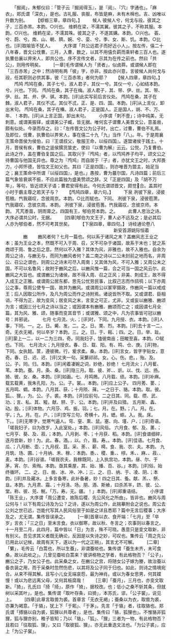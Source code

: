 <!-- { "loadSidebar": true } -->
　　「掘阅」，朱郁仪曰：「管子云『掘阅得玉』，是『阅』、『穴』字通也」。「麻衣」，郑氏谓「深衣」，是也。古礼服、丧服，布皆是麻，未有木棉也。吉、凶唯以升数为别。
　　【蜉蝣三章，章四句。】
　　候人
彼候人兮，何戈与祋。彼其之子，三百赤芾。本韵。○兴也。
维鹈在梁，不濡其翼。彼其之子，不称其服。本韵。○兴也。
维鹈在梁，不濡其咮。彼其之子，不遂其媾。本韵。○兴也。
荟、兮、蔚、兮。南、山、朝、隮。婉、兮、娈、兮。季、女、斯、饥。本韵。○比也。[评]取喻皆不犹人。
　　大序谓「共公远君子而好近小人」。按左传，僖二十八年春，晋文公伐曹。三月，入曹，数之，以其不用僖负羁而乘轩者三百人也。遂执曹伯襄以畀宋人，即共公也。序不言传文者，示其为在传之前也。然曰「共公」，则用传明矣。
　　[一章]毛传谓候人为「贤者」，似卤莽。或谓候人即在「三百赤芾」之中；然诗明有两「彼」字，亦非。按此亦兴意，言彼候人尚何戈与祋，任其职则必供其事，彼「三百赤芾」者何为耶？
　　【候人四章，章四句。】
　　鸤鸠
鸤鸠在桑，其子七兮。淑人君子，其仪一兮。其仪一兮，心如结本韵。兮。兴也。下同。
鸤鸠在桑，其子在梅。淑人君子，其、带、伊、丝。其、带、伊、丝。其、弁、伊、骐。本韵。[评]此实写前后言仪处。
鸤鸠在桑，其子在棘。淑人君子，其仪不忒。其仪不忒，正、是、四、国。本韵。[评]从上言仪，卸出末句。
鸤鸠在桑，其子在榛。淑人君子，正是国人。正是国人，胡、不、万、年、！本韵。[评]从上言正国，卸出末句。
　　小序谓「刺不壹」；诗中纯美，无刺意。或谓美振铎，或谓美公子臧，皆无据。唯何玄子谓曹人美晋文公，意虽凿，颇有似处。今录而存之。曰：「左传晋文公为公子时，出亡，过曹，曹伯不礼焉。及即位，伐曹，执曹伯以畀宋人，事在僖二十九「九」当作「八」。年。于是周襄王策命晋侯为侯伯，曰『王谓叔父，敬服王命，以绥四国』。遂盟诸侯于践土。十月，晋侯有疾，曹伯之竖侯獳货筮史，使曰『以曹为解』云云。公悦，乃复曹伯。此诗之作，盖在曹伯复国之后。其取兴于『鸤鸠』者，以鸤鸠养子均平，颂文公之待曹国与他国无异也。尊之为『鸤鸠』而自居于『子』者，亦犹文王之时，大邦畏力，小邦怀德，皆怙文王如父也。其曰『正是四国』，则亦唯晋为盟主，始足当之；襄王策命中所谓『以绥四国』，是也。」愚按，曹为蕞尔国，凡诗四篇；前后三篇气象皆衰飒不振，不应此篇独为盛美赞颂之辞。又「正是四国」及「胡不万年」，等句，皆近颂天子语；曹君安得有此。今何氏谓颂晋文，颇觉合。盖其时小时于霸主尊之若天子与？
　　【鸤鸠四章，章六句。】
　　下泉
冽彼下泉，浸彼苞稂。忾我寤叹，念彼周京。本韵。○比而赋也。下同。
冽彼下泉，浸彼苞萧。忾我寤叹，念彼京周。本韵。
冽彼下泉，浸彼苞蓍。忾我寤叹，念彼京师。本韵。
芃芃黍苗，阴雨膏之。四国有王，郇伯劳本韵。之。
　　此曹人思治之诗。大序必谓共公时，无据。
　　[四章]郇伯为文王子，曹人必不远及之；是必其后人亦为郇伯者，然不可考其世矣。
　　【下泉四章，章四句。】
诗经通论卷八
　　　　　　　　　　　　　　　　　　　　　　　　
新安首源姚际恒着
　　　　豳
　　豳风者何？七月一篇也。何以系于诸风之末？盖豳风志王业之本；虽为王业之本，然既不可入于周、召，又不可杂于诸国，故系于末也；犹之系商颂于周、鲁之后之意。然何以不入雅？其体为风，非雅也，故不入雅也。自余为周公之诗，与豳无与，而同为豳风者何？盖二南之诗以二公未封前之地而名，非周公、召公之谓也，则周公之诗未可尽入周南；又其体为风，不可入雅；又周公未之国，不可以名鲁风；故附于豳风之后，以豳风惟一篇，合之可当一国之风云尔。此豳风之大旨也。或谓豳公为诸侯，故不得入周、召之正风；非美、刺成王，故不得入成王之正雅。或谓周公居东都，思先公忧劳民事，比叙己志而作鸱鸮；以下亦周公之事，尊周公使专一国，故并为豳风。或谓周公以冢宰摄政，作豳风一篇以戒成王；后人因取公所作，及凡为周公而作之诗附焉。诸说皆所不取。又或谓君、臣相诮，不得为正，故为变风；居变风之末，言变之可正，尤非。又或妄以豳雅、豳颂为言；或因三分七月之诗以当之；或因谓本有豳雅、豳颂而亡之；或因谓七月全篇，其为风、雅、颂，随事而变其音节；或谓雅、颂之中，凡为农事皆可冠以豳号：并邪说。
　　七月
七月流、火、；[评]时，下同。九月授、衣。本韵。[评]人事，下同。一。之。日。觱、发。二。之。日。栗、烈。本韵。[评]去十言一二，奇。无衣无褐，何以卒岁？本韵。三。之。日。于、耜、；四。之。日。举、趾。[评]蒙上一二，以一二为三四，奇。同我妇子，馌彼南亩；田畯至喜。本韵。○赋也。下同。
七月流火；九月授衣。春、日、载、阳。有、鸣、仓、庚。[评]物，下同。女执懿。筐，遵彼微。行，爰求柔。桑。本韵。[评]言女，皆字字贴女，意奇。春、日、迟、迟、[评]又夹一句。采蘩祁祁。女。心。伤。悲。，殆。及。公。子。同。归。本韵。[评]闲着凄婉之词，妙绝，妙绝！
七月流火；八月萑、苇。本韵。蚕。月。条、桑。[评]隐三月。取、彼、斧、、斨。以、伐、远、扬。猗、彼、女、桑。本韵。[评]如画。七、月鸣鵙。八月载、绩。本韵。[评]补麻。载玄载黄，我朱孔阳，为。公。子。裳。。本韵。[评]应上公子。
四月莠、葽、；五月鸣、蜩。本韵。八月其、获、；十月陨、萚。一之日于、貉。本韵。取。彼。狐。、狸。，为。公。子。裘。本韵。[评]应前句。二之日其、同。载、缵、武、功、；言、私、其、豵。献、豜、于、公。本韵。[评]并及曰猎。
五月斯、螽、动。股。；[评]体物。六月莎、鸡、振。羽。；七。月。在。野。；八。月。在。宇。；九。月。在。户。；[评]空写三句，奇横十。月。蟋。蟀。入。我。床。下。。[评]无寒字，觉寒气逼人。穹、窒、熏、鼠。塞、向、墐、户、；[评]奇语。「嗟我妇子，曰为改岁，入此室处。」本韵。[评]风俗。
六月食、郁、及、薁、；七月亨、葵、及、菽、；本韵。八月剥、枣、；十月获、稻。本韵。[评]食谱细碎，逐月尝新，妙！为。此。春。酒。，以。介。眉。寿。。本韵。[评]佳语。七月食、瓜、；八月断、壶、；九月叔、苴。采、荼、、薪、樗。食、我、农、夫。本韵。
九月筑、场、圃、；十月纳、禾、稼、：本韵。黍、、稷、重、、穋。禾、、麻、、菽、、麦。本韵。[评]谷谱。「嗟我农夫，我稼既同，上入执宫功，本韵。昼、尔、于茅，宵、尔、索绹。本韵。亟其乘屋，其、始、播、百、谷。」本韵。[评]俗。始终循环。
二、之、日、凿、冰、冲、冲、；三、之、日、纳、于、凌、阴、；本韵。[评]并及藏冰。上多言备寒，此补备暑，妙！四之日其、蚤。献、羔、、祭、韭。本韵。九月肃、霜、；十月涤、场。朋、酒、斯飨，曰杀羔羊，跻、彼、公、堂。称、彼、兕、觥。「万。寿。无。疆。！」本韵。[评]郑重语结。
　　小序谓「陈王业」，大序谓「周公遭变，故陈后稷、先公风化之所由」，皆非也。豳风与周公何与！以下有周公诗及为公？之诗，遂以为周公作，此揣摹附会之说也。周公去公刘之世已远，岂能代写其人民风俗至于如是之详且悉耶？篇中无言后稷事；大序及之，尤无谓。集传皆误承之。
　　[一章]首章以衣、食开端：「七月」至「卒岁」言衣；「三之日」至末言食。衣以御寒，故以秋、冬言之；农事则以春言之。十一月至二月，此四月，篇中皆以「日」为言，殊不可晓。愚意只是变文取新，非有别义。吾见求其义者既无确论，反因是以失诗之妙，可叹也。集传云「周之先公已用此以记候，故周有天下，遂以为一代之正朔」，其言尤不可解。
　　[二章]「蘩」，毛传云「白蒿也，所以生蚕」，非谓蚕啖也。集传谓「蚕生未齐，未可食桑，故以此啖之」。几曾见蚕啖白蒿来？彼讲格物之学者，有此格物否？「公子」，豳公之子，乃女公子也。此采桑之女，在豳公之宫，将随女公子嫁为媵，故治蚕以备衣装之用，而于采桑时忽然伤悲，以其将及公子同于归也。如此，则诗之情境宛合。从来不得其解。且写小儿女无端哀怨，最为神肖。或以为春女思男，何其媟慢！或以为悲远离父母，又何其板腐哉！
　　[三章]「蚕月」，三月也，亦变文取新。「猗」，孔氏曰「掎「掎」，原作「猗」，据校改。也；低小之桑不斩其条，但就树以采其叶」，是也。集传谓「取叶存条，曰猗」，本苏氏，谬。「公子裳」，说见上。
　　[四章]此章言取兽为裘。首章言「无衣无褐」；蚕桑以为衣，取兽为裘，亦兼为褐意。「于貉」，犹上下「于耜」、「于茅」。先言「于貉」者，往取貉也。郑氏谓「搏貉以自为裘，狐狸以共尊者」，是也。集传曰「貉，狐狸也」。不惟貉非狐狸，狐与狸亦别，稚子皆知；乃以「貉」、「狐」、「狸」三者为一物，有此格物否？且若曰「往取狐、狸」，又曰「取彼狐、狸」，亦无此重迭文法也。「为公子裘」，应上「为公子裳」。
